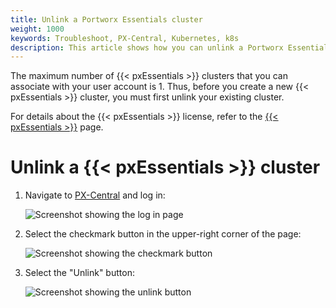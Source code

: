 ```yaml
---
title: Unlink a Portworx Essentials cluster
weight: 1000
keywords: Troubleshoot, PX-Central, Kubernetes, k8s
description: This article shows how you can unlink a Portworx Essentials cluster
---
```


The maximum number of {{< pxEssentials >}} clusters that you can associate with your user account is 1. Thus, before you create a new {{< pxEssentials >}} cluster, you must first unlink your existing cluster.

For details about the {{< pxEssentials >}} license, refer to the [{{< pxEssentials >}}](/concepts/portworx-essentials/) page.


# Unlink a {{< pxEssentials >}} cluster

1. Navigate to <a href="https://central.portworx.com" target="tab">PX-Central</a> and log in:

    ![Screenshot showing the log in page](/img/pxcentral-log-in.png)

2. Select the checkmark button in the upper-right corner of the page:

    ![Screenshot showing the checkmark button](/img/pxcentral-checkmark-button.png)

3. Select the "Unlink" button:

    ![Screenshot showing the unlink button](/img/pxcentral-select-unlink-button.png)

